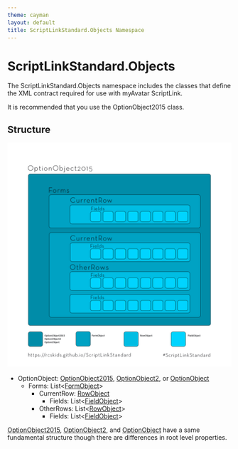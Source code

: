 ```yaml
---
theme: cayman
layout: default
title: ScriptLinkStandard.Objects Namespace
---
```


# ScriptLinkStandard.Objects

The ScriptLinkStandard.Objects namespace includes the classes that define the XML contract required for use with myAvatar ScriptLink.

It is recommended that you use the OptionObject2015 class.

## Structure

![OptionObject2015 Structure](./ScriptLinkStandard.Objects.png)

* OptionObject: [OptionObject2015](OptionObject2015.md), [OptionObject2](OptionObject2.md), or [OptionObject](OptionObject.md)
  * Forms: List<[FormObject](FormObject.md)>
    * CurrentRow: [RowObject](RowObject.md)
      * Fields: List<[FieldObject](FieldObject.md)>
    * OtherRows: List<[RowObject](RowObject.md)>
      * Fields: List<[FieldObject](FieldObject.md)>

[OptionObject2015](OptionObject2015.md), [OptionObject2](OptionObject2.md), and [OptionObject](OptionObject.md) have a same fundamental structure though there are differences in root level properties.
